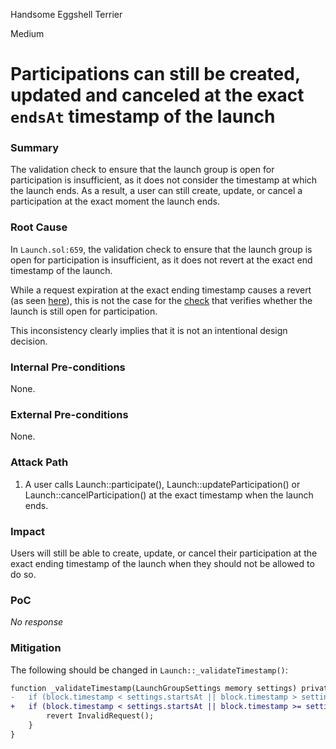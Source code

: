 Handsome Eggshell Terrier

Medium

# Participations can still be created, updated and canceled at the exact `endsAt` timestamp of the launch

### Summary

The validation check to ensure that the launch group is open for participation is insufficient, as it does not consider the timestamp at which the launch ends.
As a result, a user can still create, update, or cancel a participation at the exact moment the launch ends.

### Root Cause

In `Launch.sol:659`,  the validation check to ensure that the launch group is open for participation is insufficient, as it does not revert at the exact end timestamp of the launch.

While a request expiration at the exact ending timestamp causes a revert (as seen [here](https://github.com/sherlock-audit/2025-02-rova/blob/fe68ceb7d90693f9be5c7fb94dde130da8d60d9e/rova-contracts/src/Launch.sol#L652)), this is not the case for the [check](https://github.com/sherlock-audit/2025-02-rova/blob/fe68ceb7d90693f9be5c7fb94dde130da8d60d9e/rova-contracts/src/Launch.sol#L659) that verifies whether the launch is still open for participation.

This inconsistency clearly implies that it is not an intentional design decision.

### Internal Pre-conditions

None.

### External Pre-conditions

None.

### Attack Path

1. A user calls Launch::participate(), Launch::updateParticipation() or Launch::cancelParticipation() at the exact timestamp when the launch ends.

### Impact

Users will still be able to create, update, or cancel their participation at the exact ending timestamp of the launch when they should not be allowed to do so.

### PoC

_No response_

### Mitigation

The following should be changed in `Launch::_validateTimestamp()`:

```diff
function _validateTimestamp(LaunchGroupSettings memory settings) private view {
-   if (block.timestamp < settings.startsAt || block.timestamp > settings.endsAt) {
+   if (block.timestamp < settings.startsAt || block.timestamp >= settings.endsAt) {
        revert InvalidRequest();
    }
}
```